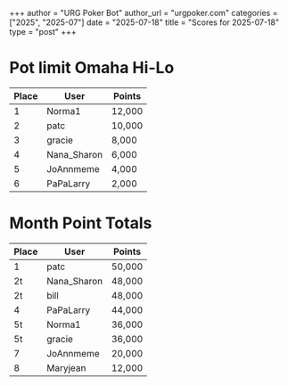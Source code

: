 +++
author = "URG Poker Bot"
author_url = "urgpoker.com"
categories = ["2025", "2025-07"]
date = "2025-07-18"
title = "Scores for 2025-07-18"
type = "post"
+++
# Pot limit Omaha Hi-Lo

| Place | User | Points |
|-------|------|--------|
| 1 | Norma1 | 12,000 |
| 2 | patc | 10,000 |
| 3 | gracie | 8,000 |
| 4 | Nana_Sharon | 6,000 |
| 5 | JoAnnmeme | 4,000 |
| 6 | PaPaLarry | 2,000 |

# Month Point Totals

| Place | User | Points |
|-------|------|--------|
| 1 | patc | 50,000 |
| 2t | Nana_Sharon | 48,000 |
| 2t | bill | 48,000 |
| 4 | PaPaLarry | 44,000 |
| 5t | Norma1 | 36,000 |
| 5t | gracie | 36,000 |
| 7 | JoAnnmeme | 20,000 |
| 8 | Maryjean | 12,000 |
